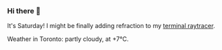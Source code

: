 ### Hi there :wave:

It's Saturday! I might be finally adding refraction to my [terminal raytracer](https://github.com/bewuethr/bash-raytracer).

Weather in Toronto: partly cloudy, at +7°C.
